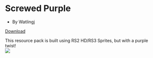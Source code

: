 # Screwed Purple
- By Watlingj

[Download](https://github.com/JaidenW/Screwed-Purple)

This resource pack is built using RS2 HD/RS3 Sprites, but with a purple twist!<br/>
<img src="https://i.imgur.com/fLsYRyo.png"><br/>


